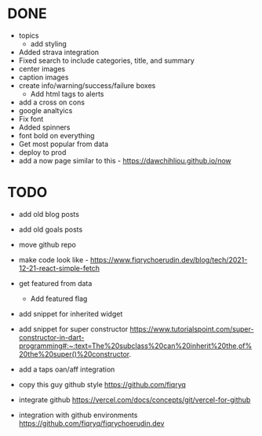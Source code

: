 # DONE

- topics
  - add styling
- Added strava integration
- Fixed search to include categories, title, and summary
- center images
- caption images
- create info/warning/success/failure boxes
  - Add html tags to alerts
- add a cross on cons
- google analtyics
- Fix font
- Added spinners
- font bold on everything
- Get most popular from data
- deploy to prod
- add a now page similar to this - https://dawchihliou.github.io/now

# TODO

- add old blog posts
- add old goals posts
- move github repo
- make code look like - https://www.fiqrychoerudin.dev/blog/tech/2021-12-21-react-simple-fetch
- get featured from data
  - Add featured flag
- add snippet for inherited widget
- add snippet for super constructor https://www.tutorialspoint.com/super-constructor-in-dart-programming#:~:text=The%20subclass%20can%20inherit%20the,of%20the%20super()%20constructor.
- add a taps oan/aff integration

- copy this guy github style https://github.com/fiqryq
- integrate github https://vercel.com/docs/concepts/git/vercel-for-github
- integration with github environments https://github.com/fiqryq/fiqrychoerudin.dev
